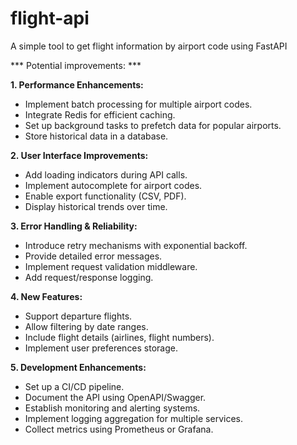 # flight-api
A simple tool to get flight information by airport code using FastAPI

*** Potential improvements: ***

**1. Performance Enhancements:**

- Implement batch processing for multiple airport codes.
- Integrate Redis for efficient caching.
- Set up background tasks to prefetch data for popular airports.
- Store historical data in a database.

**2. User Interface Improvements:**

- Add loading indicators during API calls.
- Implement autocomplete for airport codes.
- Enable export functionality (CSV, PDF).
- Display historical trends over time.

**3. Error Handling & Reliability:**

- Introduce retry mechanisms with exponential backoff.
- Provide detailed error messages.
- Implement request validation middleware.
- Add request/response logging.

**4. New Features:**

- Support departure flights.
- Allow filtering by date ranges.
- Include flight details (airlines, flight numbers).
- Implement user preferences storage.

**5. Development Enhancements:**

- Set up a CI/CD pipeline.
- Document the API using OpenAPI/Swagger.
- Establish monitoring and alerting systems.
- Implement logging aggregation for multiple services.
- Collect metrics using Prometheus or Grafana.
